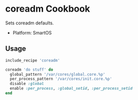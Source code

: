 coreadm Cookbook
================

Sets coreadm defaults.

* Platform: SmartOS

## Usage

```ruby
include_recipe 'coreadm'

coreadm 'do stuff' do
  global_pattern '/var/cores/global.core.%p'
  per_process_pattern '/var/cores/init.core.%p'
  disable :global
  enable :per_process, :global_setid, :per_process_setid
end
```
